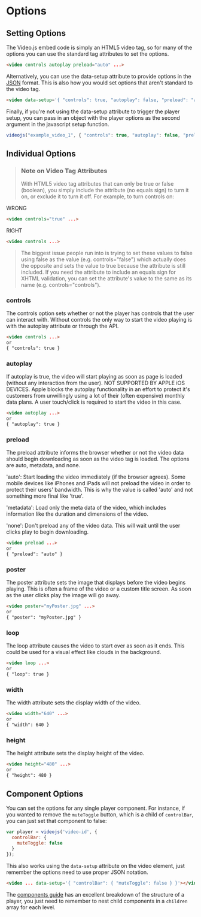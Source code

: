 Options
=======

Setting Options
---------------

The Video.js embed code is simply an HTML5 video tag, so for many of the options you can use the standard tag attributes to set the options.

```html
<video controls autoplay preload="auto" ...>
```

Alternatively, you can use the data-setup attribute to provide options in the [JSON](http://json.org/example.html) format. This is also how you would set options that aren't standard to the video tag.

```html
<video data-setup='{ "controls": true, "autoplay": false, "preload": "auto" }'...>
```

Finally, if you're not using the data-setup attribute to trigger the player setup, you can pass in an object with the player options as the second argument in the javascript setup function.

```js
videojs("example_video_1", { "controls": true, "autoplay": false, "preload": "auto" });
```


Individual Options
------------------

> ### Note on Video Tag Attributes ###
> With HTML5 video tag attributes that can only be true or false (boolean), you simply include the attribute (no equals sign) to turn it on, or exclude it to turn it off. For example, to turn controls on:

WRONG
```html
<video controls="true" ...>
```

RIGHT
```html
<video controls ...>
```

> The biggest issue people run into is trying to set these values to false using false as the value (e.g. controls="false") which actually does the opposite and sets the value to true because the attribute is still included. If you need the attribute to include an equals sign for XHTML validation, you can set the attribute's value to the same as its name (e.g. controls="controls").


### controls ###
The controls option sets whether or not the player has controls that the user can interact with. Without controls the only way to start the video playing is with the autoplay attribute or through the API.

```html
<video controls ...>
or
{ "controls": true }
```


### autoplay ###
If autoplay is true, the video will start playing as soon as page is loaded (without any interaction from the user).
NOT SUPPORTED BY APPLE iOS DEVICES. Apple blocks the autoplay functionality in an effort to protect it's customers from unwillingly using a lot of their (often expensive) monthly data plans. A user touch/click is required to start the video in this case.
```html
<video autoplay ...>
or
{ "autoplay": true }
```


### preload ###
The preload attribute informs the browser whether or not the video data should begin downloading as soon as the video tag is loaded. The options are auto, metadata, and none.

'auto': Start loading the video immediately (if the browser agrees). Some mobile devices like iPhones and iPads will not preload the video in order to protect their users' bandwidth. This is why the value is called 'auto' and not something more final like 'true'.

'metadata': Load only the meta data of the video, which includes information like the duration and dimensions of the video.

'none': Don't preload any of the video data. This will wait until the user clicks play to begin downloading.

```html
<video preload ...>
or
{ "preload": "auto" }
```


### poster ###
The poster attribute sets the image that displays before the video begins playing. This is often a frame of the video or a custom title screen. As soon as the user clicks play the image will go away.
```html
<video poster="myPoster.jpg" ...>
or
{ "poster": "myPoster.jpg" }
```


### loop ###
The loop attribute causes the video to start over as soon as it ends. This could be used for a visual effect like clouds in the background.
```html
<video loop ...>
or
{ "loop": true }
```


### width ###
The width attribute sets the display width of the video.
```html
<video width="640" ...>
or
{ "width": 640 }
```


### height ###
The height attribute sets the display height of the video.
```html
<video height="480" ...>
or
{ "height": 480 }
```

Component Options
-----------------

You can set the options for any single player component. For instance, if you wanted to remove the `muteToggle` button, which
is a child of `controlBar`, you can just set that component to false:

```javascript
var player = videojs('video-id', {
  controlBar: {
    muteToggle: false
  }
});
```

This also works using the `data-setup` attribute on the video element, just remember the options need to use proper JSON
notation.

```html
<video ... data-setup='{ "controlBar": { "muteToggle": false } }'></video>
```

The [components guide](./components.md) has an excellent breakdown of the structure of a player, you
just need to remember to nest child components in a `children` array for each level.
